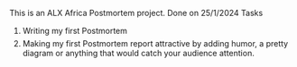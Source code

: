This is an ALX Africa Postmortem project.
Done on 25/1/2024
Tasks
1. Writing my first Postmortem
2. Making my first Postmortem report attractive by adding humor,  a pretty diagram or anything that would catch your audience attention.
